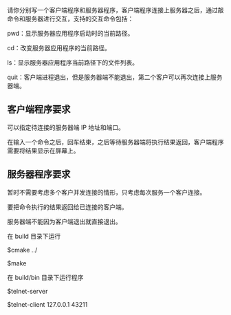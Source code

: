 请你分别写一个客户端程序和服务器程序，客户端程序连接上服务器之后，通过敲命令和服务器进行交互，支持的交互命令包括：

pwd：显示服务器应用程序启动时的当前路径。

cd：改变服务器应用程序的当前路径。

ls：显示服务器应用程序当前路径下的文件列表。

quit：客户端进程退出，但是服务器端不能退出，第二个客户可以再次连接上服务器端。

## 客户端程序要求

可以指定待连接的服务器端 IP 地址和端口。

在输入一个命令之后，回车结束，之后等待服务器端将执行结果返回，客户端程序需要将结果显示在屏幕上。

## 服务器程序要求

暂时不需要考虑多个客户并发连接的情形，只考虑每次服务一个客户连接。

要把命令执行的结果返回给已连接的客户端。

服务器端不能因为客户端退出就直接退出。



在 build 目录下运行

$cmake ../

$make

在 build/bin 目录下运行程序

$telnet-server

$telnet-client 127.0.0.1 43211
